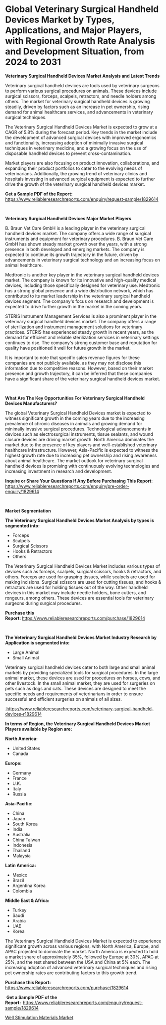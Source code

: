 <p><h1>Global Veterinary Surgical Handheld Devices Market by Types, Applications, and Major Players, with Regional Growth Rate Analysis and Development Situation, from 2024 to 2031</h1></p><p><strong>Veterinary Surgical Handheld Devices Market Analysis and Latest Trends</strong></p>
<p><p>Veterinary surgical handheld devices are tools used by veterinary surgeons to perform various surgical procedures on animals. These devices include surgical scissors, forceps, scalpels, retractors, and needle holders among others. The market for veterinary surgical handheld devices is growing steadily, driven by factors such as an increase in pet ownership, rising demand for animal healthcare services, and advancements in veterinary surgical techniques.</p><p>The Veterinary Surgical Handheld Devices Market is expected to grow at a CAGR of 5.8% during the forecast period. Key trends in the market include the development of advanced surgical devices with improved ergonomics and functionality, increasing adoption of minimally invasive surgical techniques in veterinary medicine, and a growing focus on the use of disposable handheld devices to prevent cross-contamination.</p><p>Market players are also focusing on product innovation, collaborations, and expanding their product portfolios to cater to the evolving needs of veterinarians. Additionally, the growing trend of veterinary clinics and hospitals investing in advanced surgical equipment is expected to further drive the growth of the veterinary surgical handheld devices market.</p></p>
<p><strong>Get a Sample PDF of the Report:&nbsp;</strong> <a href="https://www.reliableresearchreports.com/enquiry/request-sample/1829614">https://www.reliableresearchreports.com/enquiry/request-sample/1829614</a></p>
<p>&nbsp;</p>
<p><strong>Veterinary Surgical Handheld Devices Major Market Players</strong></p>
<p><p>B. Braun Vet Care GmbH is a leading player in the veterinary surgical handheld devices market. The company offers a wide range of surgical instruments and equipment for veterinary procedures. B. Braun Vet Care GmbH has shown steady market growth over the years, with a strong presence in both developed and emerging markets. The company is expected to continue its growth trajectory in the future, driven by advancements in veterinary surgical technology and an increasing focus on animal healthcare.</p><p>Medtronic is another key player in the veterinary surgical handheld devices market. The company is known for its innovative and high-quality medical devices, including those specifically designed for veterinary use. Medtronic has a strong global presence and a wide distribution network, which has contributed to its market leadership in the veterinary surgical handheld devices segment. The company's focus on research and development is expected to drive further growth in the market in the coming years.</p><p>STERIS Instrument Management Services is also a prominent player in the veterinary surgical handheld devices market. The company offers a range of sterilization and instrument management solutions for veterinary practices. STERIS has experienced steady growth in recent years, as the demand for efficient and reliable sterilization services in veterinary settings continues to rise. The company's strong customer base and reputation for quality have positioned it well for future growth in the market.</p><p>It is important to note that specific sales revenue figures for these companies are not publicly available, as they may not disclose this information due to competitive reasons. However, based on their market presence and growth trajectory, it can be inferred that these companies have a significant share of the veterinary surgical handheld devices market.</p></p>
<p>&nbsp;</p>
<p><strong>What Are The Key Opportunities For Veterinary Surgical Handheld Devices Manufacturers?</strong></p>
<p><p>The global Veterinary Surgical Handheld Devices market is expected to witness significant growth in the coming years due to the increasing prevalence of chronic diseases in animals and growing demand for minimally invasive surgical procedures. Technological advancements in devices such as electrosurgical instruments, tissue sealants, and wound closure devices are driving market growth. North America dominates the market due to the presence of key players and well-established veterinary healthcare infrastructure. However, Asia-Pacific is expected to witness the highest growth rate due to increasing pet ownership and rising awareness about animal healthcare. The market outlook for veterinary surgical handheld devices is promising with continuously evolving technologies and increasing investment in research and development.</p></p>
<p><strong>Inquire or Share Your Questions If Any Before Purchasing This Report:</strong> <a href="https://www.reliableresearchreports.com/enquiry/pre-order-enquiry/1829614">https://www.reliableresearchreports.com/enquiry/pre-order-enquiry/1829614</a></p>
<p>&nbsp;</p>
<p><strong>Market Segmentation</strong></p>
<p><strong>The Veterinary Surgical Handheld Devices Market Analysis by types is segmented into:</strong></p>
<p><ul><li>Forceps</li><li>Scalpels</li><li>Surgical Scissors</li><li>Hooks & Retractors</li><li>Others</li></ul></p>
<p><p>The Veterinary Surgical Handheld Devices Market includes various types of devices such as forceps, scalpels, surgical scissors, hooks & retractors, and others. Forceps are used for grasping tissues, while scalpels are used for making incisions. Surgical scissors are used for cutting tissues, and hooks & retractors are used for holding tissues out of the way. Other handheld devices in this market may include needle holders, bone cutters, and rongeurs, among others. These devices are essential tools for veterinary surgeons during surgical procedures.</p></p>
<p><strong>Purchase this Report:&nbsp;</strong><a href="https://www.reliableresearchreports.com/purchase/1829614">https://www.reliableresearchreports.com/purchase/1829614</a></p>
<p>&nbsp;</p>
<p><strong>The Veterinary Surgical Handheld Devices Market Industry Research by Application is segmented into:</strong></p>
<p><ul><li>Large Animal</li><li>Small Animal</li></ul></p>
<p><p>Veterinary surgical handheld devices cater to both large and small animal markets by providing specialized tools for surgical procedures. In the large animal market, these devices are used for procedures on horses, cows, and other livestock. In the small animal market, they are used for surgeries on pets such as dogs and cats. These devices are designed to meet the specific needs and requirements of veterinarians in order to ensure successful and efficient surgeries on animals of all sizes.</p></p>
<p><a href="https://www.reliableresearchreports.com/veterinary-surgical-handheld-devices-r1829614">&nbsp;https://www.reliableresearchreports.com/veterinary-surgical-handheld-devices-r1829614</a></p>
<p><strong>In terms of Region, the Veterinary Surgical Handheld Devices Market Players available by Region are:</strong></p>
<p>
    <p> <strong> North America: </strong>
        <ul>
            <li>United States</li>
            <li>Canada</li>
        </ul>
        </p> 
    <p> <strong> Europe: </strong>
        <ul>
            <li>Germany</li>
            <li>France</li>
            <li>U.K.</li>
            <li>Italy</li>
            <li>Russia</li>
        </ul>
        </p> 
    <p> <strong> Asia-Pacific: </strong>
        <ul>
            <li>China</li>
            <li>Japan</li>
            <li>South Korea</li>
            <li>India</li>
            <li>Australia</li>
            <li>China Taiwan</li>
            <li>Indonesia</li>
            <li>Thailand</li>
            <li>Malaysia</li>
        </ul>
        </p> 
    <p> <strong> Latin America: </strong>
        <ul>
            <li>Mexico</li>
            <li>Brazil</li>
            <li>Argentina Korea</li>
            <li>Colombia</li>
        </ul>
        </p> 
    <p> <strong> Middle East & Africa: </strong>
        <ul>
            <li>Turkey</li>
            <li>Saudi</li>
            <li>Arabia</li>
            <li>UAE</li>
            <li>Korea</li>
        </ul>
    </p>
    </p>
<p><p>The Veterinary Surgical Handheld Devices Market is expected to experience significant growth across various regions, with North America, Europe, and APAC projected to dominate the market. North America is expected to hold a market share of approximately 35%, followed by Europe at 30%, APAC at 25%, and the rest shared between the USA and China at 5% each. The increasing adoption of advanced veterinary surgical techniques and rising pet ownership rates are contributing factors to this growth trend.</p></p>
<p><strong>Purchase this Report: </strong><a href="https://www.reliableresearchreports.com/purchase/1829614">https://www.reliableresearchreports.com/purchase/1829614</a></p>
<p>&nbsp;<strong>Get a Sample PDF of the Report:&nbsp;&nbsp;</strong><a href="https://www.reliableresearchreports.com/enquiry/request-sample/1829614">https://www.reliableresearchreports.com/enquiry/request-sample/1829614</a></p>
<p><strong></strong></p>
<p><p><a href="https://eight-handstand-8fb.notion.site/Well-Stimulation-Materials-Market-Size-Market-Outlook-and-Market-Forecast-2024-to-2031-33ec50533d1945f3a263c729ae0bedd3">Well Stimulation Materials Market</a></p></p>